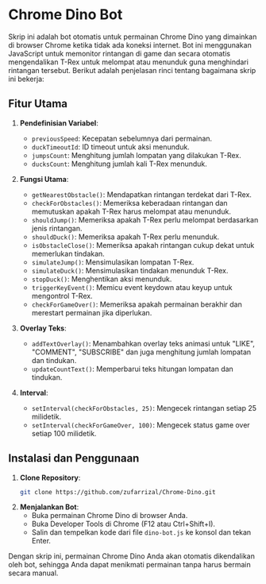 # Chrome Dino Bot

Skrip ini adalah bot otomatis untuk permainan Chrome Dino yang dimainkan di browser Chrome ketika tidak ada koneksi internet. Bot ini menggunakan JavaScript untuk memonitor rintangan di game dan secara otomatis mengendalikan T-Rex untuk melompat atau menunduk guna menghindari rintangan tersebut. Berikut adalah penjelasan rinci tentang bagaimana skrip ini bekerja:

## Fitur Utama
1. **Pendefinisian Variabel**:
   - `previousSpeed`: Kecepatan sebelumnya dari permainan.
   - `duckTimeoutId`: ID timeout untuk aksi menunduk.
   - `jumpsCount`: Menghitung jumlah lompatan yang dilakukan T-Rex.
   - `ducksCount`: Menghitung jumlah kali T-Rex menunduk.

2. **Fungsi Utama**:
   - `getNearestObstacle()`: Mendapatkan rintangan terdekat dari T-Rex.
   - `checkForObstacles()`: Memeriksa keberadaan rintangan dan memutuskan apakah T-Rex harus melompat atau menunduk.
   - `shouldJump()`: Memeriksa apakah T-Rex perlu melompat berdasarkan jenis rintangan.
   - `shouldDuck()`: Memeriksa apakah T-Rex perlu menunduk.
   - `isObstacleClose()`: Memeriksa apakah rintangan cukup dekat untuk memerlukan tindakan.
   - `simulateJump()`: Mensimulasikan lompatan T-Rex.
   - `simulateDuck()`: Mensimulasikan tindakan menunduk T-Rex.
   - `stopDuck()`: Menghentikan aksi menunduk.
   - `triggerKeyEvent()`: Memicu event keydown atau keyup untuk mengontrol T-Rex.
   - `checkForGameOver()`: Memeriksa apakah permainan berakhir dan merestart permainan jika diperlukan.

3. **Overlay Teks**:
   - `addTextOverlay()`: Menambahkan overlay teks animasi untuk "LIKE", "COMMENT", "SUBSCRIBE" dan juga menghitung jumlah lompatan dan tindukan.
   - `updateCountText()`: Memperbarui teks hitungan lompatan dan tindukan.

4. **Interval**:
   - `setInterval(checkForObstacles, 25)`: Mengecek rintangan setiap 25 milidetik.
   - `setInterval(checkForGameOver, 100)`: Mengecek status game over setiap 100 milidetik.

## Instalasi dan Penggunaan
1. **Clone Repository**:
    ```bash
    git clone https://github.com/zufarrizal/Chrome-Dino.git
    ```
2. **Menjalankan Bot**:
    - Buka permainan Chrome Dino di browser Anda.
    - Buka Developer Tools di Chrome (F12 atau Ctrl+Shift+I).
    - Salin dan tempelkan kode dari file `dino-bot.js` ke konsol dan tekan Enter.

Dengan skrip ini, permainan Chrome Dino Anda akan otomatis dikendalikan oleh bot, sehingga Anda dapat menikmati permainan tanpa harus bermain secara manual.

